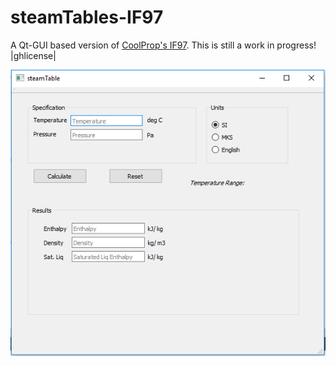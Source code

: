 # steamTables-IF97
A Qt-GUI based version of [CoolProp's IF97](https://github.com/CoolProp/IF97). This is still a work in progress! |ghlicense|

![image](https://github.com/sanjivch/steamTables-IF97/blob/master/Images/steamTable.png)
